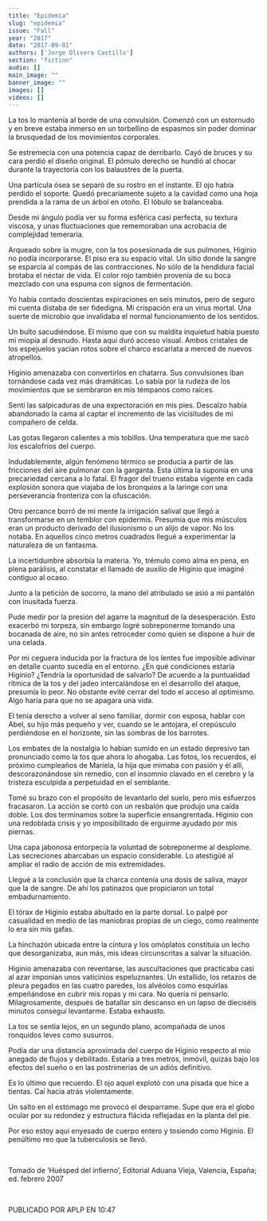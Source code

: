 ```yaml
---
title: "Epidemia"
slug: "epidemia"
issue: "Fall"
year: "2017"
date: "2017-09-01"
authors: ['Jorge Olivera Castillo']
section: "fiction"
audio: []
main_image: ""
banner_image: ""
images: []
videos: []
---
```

La tos lo mantenía al borde de una convulsión. Comenzó con un estornudo y en breve estaba inmerso en un torbellino de espasmos sin poder dominar la brusquedad de los movimientos corporales.

 Se estremecía con una potencia capaz de derribarlo. Cayó de bruces y su cara perdió el diseño original. El pómulo derecho se hundió al chocar durante la trayectoria con los balaustres de la puerta.

 Una partícula ósea se separó de su rostro en el instante. El ojo había perdido el soporte. Quedó precariamente sujeto a la cavidad como una hoja prendida a la rama de un árbol en otoño. El lóbulo se balanceaba.

 Desde mi ángulo podía ver su forma esférica casi perfecta, su textura viscosa, y unas fluctuaciones que rememoraban una acrobacia de complejidad temeraria.

 Arqueado sobre la mugre, con la tos posesionada de sus pulmones, Higinio no podía incorporarse. El piso era su espacio vital. Un sitio donde la sangre se esparcía al compás de las contracciones. No sólo de la hendidura facial brotaba el néctar de vida. El color rojo también provenía de su boca mezclado con una espuma con signos de fermentación.

 Yo había contado doscientas expiraciones en seis minutos, pero de seguro mi cuenta distaba de ser fidedigna. Mi crispación era un virus mortal. Una suerte de microbio que invalidaba el normal funcionamiento de los sentidos.

 Un bulto sacudiéndose. El mismo que con su maldita inquietud había puesto mi miopía al desnudo. Hasta aquí duró acceso visual. Ambos cristales de los espejuelos yacían rotos sobre el charco escarlata a merced de nuevos atropellos.

 Higinio amenazaba con convertirlos en chatarra. Sus convulsiones iban tornándose cada vez más dramáticas. Lo sabía por la rudeza de los movimientos que se sembraron en mis témpanos como raíces.

 Sentí las salpicaduras de una expectoración en mis pies. Descalzo había abandonado la cama al captar el incremento de las vicisitudes de mi compañero de celda.

 Las gotas llegaron calientes a mis tobillos. Una temperatura que me sacó los escalofríos del cuerpo.

 Indudablemente, algún fenómeno térmico se producía a partir de las fricciones del aire pulmonar con la garganta. Esta última la suponía en una precariedad cercana a lo fatal. El fragor del trueno estaba vigente en cada explosión sonora que viajaba de los bronquios a la laringe con una perseverancia fronteriza con la ofuscación.

 Otro percance borró de mi mente la irrigación salival que llegó a transformarse en un temblor con epidermis. Presumía que mis músculos eran un producto derivado del ilusionismo o un alijo de vapor. No los notaba. En aquellos cinco metros cuadrados llegué a experimentar la naturaleza de un fantasma.

 La incertidumbre absorbía la materia. Yo, trémulo como alma en pena, en plena parálisis, al constatar el llamado de auxilio de Higinio que imaginé contiguo al ocaso.

 Junto a la petición de socorro, la mano del atribulado se asió a mi pantalón con inusitada fuerza.

 Pude medir por la presión del agarre la magnitud de la desesperación. Esto exacerbó mi torpeza, sin embargo logré sobreponerme tomando una bocanada de aire, no sin antes retroceder como quien se dispone a huir de una celada.

 Por mi ceguera inducida por la fractura de los lentes fue imposible adivinar en detalle cuanto sucedía en el entorno. ¿En qué condiciones estaría Higinio? ¿Tendría la oportunidad de salvarlo? De acuerdo a la puntualidad rítmica de la tos y del jadeo intercalándose en el desarrollo del ataque, presumía lo peor. No obstante evité cerrar del todo el acceso al optimismo. Algo haría para que no se apagara una vida.

 El tenía derecho a volver al seno familiar, dormir con esposa, hablar con Abel, su hijo más pequeño y ver, cuando se le antojara, el crepúsculo perdiéndose en el horizonte, sin las sombras de los barrotes.

 Los embates de la nostalgia lo habían sumido en un estado depresivo tan pronunciado como la tos que ahora lo ahogaba. Las fotos, los recuerdos, el próximo cumpleaños de Mariela, la hija que mimaba con pasión y él allí, descorazonándose sin remedio, con el insomnio clavado en el cerebro y la tristeza esculpida a perpetuidad en el semblante.

 Tomé su brazo con el propósito de levantarlo del suelo, pero mis esfuerzos fracasaron. La acción se cortó con un resbalón que produjo una caída doble. Los dos terminamos sobre la superficie ensangrentada. Higinio con una redoblada crisis y yo imposibilitado de erguirme ayudado por mis piernas.

 Una capa jabonosa entorpecía la voluntad de sobreponerme al desplome. Las secreciones abarcaban un espacio considerable. Lo atestigüé al ampliar el radio de acción de mis extremidades.

 Llegué a la conclusión que la charca contenía una dosis de saliva, mayor que la de sangre. De ahí los patinazos que propiciaron un total embadurnamiento.

 El tórax de Higinio estaba abultado en la parte dorsal. Lo palpé por casualidad en medio de las maniobras propias de un ciego, como realmente lo era sin mis gafas.

 La hinchazón ubicada entre la cintura y los omóplatos constituía un lecho que desorganizaba, aun más, mis ideas circunscritas a salvar la situación.

 Higinio amenazaba con reventarse, las auscultaciones que practicaba casi al azar imponían unos vaticinios espeluznantes. Un estallido, los retazos de pleura pegados en las cuatro paredes, los alvéolos como esquirlas empeñándose en cubrir mis ropas y mi cara. No quería ni pensarlo. Milagrosamente, después de batallar sin descanso en un lapso de dieciséis minutos conseguí levantarme. Estaba exhausto.

 La tos se sentía lejos, en un segundo plano, acompañada de unos ronquidos leves como susurros.

 Podía dar una distancia aproximada del cuerpo de Higinio respecto al mío anegado de flujos y debilitado. Estaría a tres metros, inmóvil, quizás bajo los efectos del sueño o en las postrimerías de un adiós definitivo.

 Es lo último que recuerdo. El ojo aquel explotó con una pisada que hice a tientas. Caí hacia atrás violentamente.

 Un salto en el estómago me provocó el desparrame. Supe que era el globo ocular por su redondez y estructura flácida reflejadas en la planta del pie.

 Por eso estoy aquí enyesado de cuerpo entero y tosiendo como Higinio. El penúltimo reo que la tuberculosis se llevó.

  

 Tomado de ‘Huésped del infierno’, Editorial Aduana Vieja, Valencia, España; ed. febrero 2007

  

 PUBLICADO POR APLP EN 10:47

